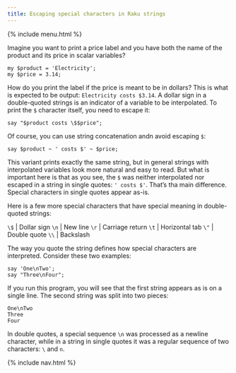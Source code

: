 ```yaml
---
title: Escaping special characters in Raku strings
---
```


{% include menu.html %}

Imagine you want to print a price label and you have both the name of the product and its price in scalar variables?

    my $product = 'Electricity';
    my $price = 3.14;

How do you print the label if the price is meant to be in dollars? This is what is expected to be output: `Electricity costs $3.14`. A dollar sign in a double-quoted strings is an indicator of a variable to be interpolated. To print the `$` character itself, you need to escape it:

    say "$product costs \$$price";

Of course, you can use string concatenation andn avoid escaping `$`:

    say $product ~ ' costs $' ~ $price;

This variant prints exactly the same string, but in general strings with interpolated variables look more natural and easy to read. But what is important here is that as you see, the `$` was neither interpolated nor escaped in a string in single quotes: `' costs $'`. That’s tha main difference. Special characters in single quotes appear as-is.

Here is a few more special characters that have special meaning in double-quoted strings:

`\$` | Dollar sign
`\n` | New line
`\r` | Carriage return
`\t` | Horizontal tab
`\"` | Double quote
`\\` | Backslash

The way you quote the string defines how special characters are interpreted. Consider these two examples:

    say 'One\nTwo';
    say "Three\nFour";

If you run this program, you will see that the first string appears as is on a single line. The second string was split into two pieces:

    One\nTwo
    Three
    Four

In double quotes, a special sequence `\n` was processed as a newline character, while in a string in single quotes it was a regular sequence of two characters: `\` and `n`.

{% include nav.html %}
